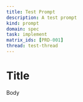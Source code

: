 ```yaml
---
title: Test Prompt
description: A test prompt
kind: prompt
domain: spec
task: implement
matrix_ids: [PRD-001]
thread: test-thread
---
```

# Title
Body
